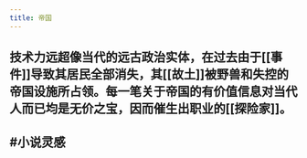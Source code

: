 ```yaml
---
title: 帝国
---
```


## 技术力远超像当代的远古政治实体，在过去由于[[事件]]导致其居民全部消失，其[[故土]]被野兽和失控的帝国设施所占领。每一笔关于帝国的有价值信息对当代人而已均是无价之宝，因而催生出职业的[[探险家]]。
##
## #小说灵感
